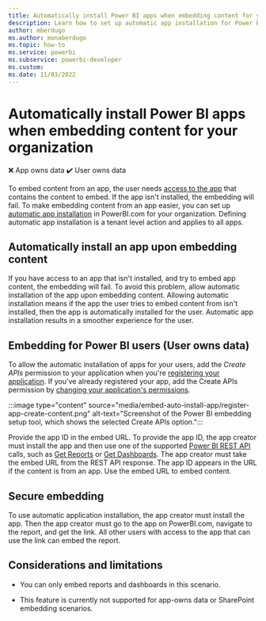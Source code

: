 ```yaml
---
title: Automatically install Power BI apps when embedding content for your organization
description: Learn how to set up automatic app installation for Power BI apps when embedding content from apps for your organization.
author: mberdugo
ms.author: monaberdugo
ms.topic: how-to
ms.service: powerbi
ms.subservice: powerbi-developer
ms.custom:
ms.date: 11/03/2022
---
```


# Automatically install Power BI apps when embedding content for your organization

❌&nbsp;App&nbsp;owns&nbsp;data ✔️&nbsp;User&nbsp;owns&nbsp;data

To embed content from an app, the user needs [access to the app](../../collaborate-share/service-create-distribute-apps.md) that contains the content to embed. If the app isn't installed, the embedding will fail. To make embedding content from an app easier, you can set up [automatic app installation](https://powerbi.microsoft.com/blog/automatically-install-apps/) in PowerBI.com for your organization. Defining automatic app installation is a tenant level action and applies to all apps.

## Automatically install an app upon embedding content

If you have access to an app that isn't installed, and try to embed app content, the embedding will fail. To avoid this problem, allow automatic installation of the app upon embedding content. Allowing automatic installation means if the app the user tries to embed content from isn't installed, then the app is automatically installed for the user. Automatic app installation results in a smoother experience for the user.

## Embedding for Power BI users (User owns data)

To allow the automatic installation of apps for your users, add the *Create APIs* permission to your application when you're [registering your application](register-app.md#step-2---register-your-application). If you've already registered your app, add the Create APIs permission by [changing your application's permissions](/power-bi/developer/embedded/change-permissions).

:::image type="content" source="media/embed-auto-install-app/register-app-create-content.png" alt-text="Screenshot of the Power BI embedding setup tool, which shows the selected Create APIs option.":::

Provide the app ID in the embed URL. To provide the app ID, the app creator must install the app and then use one of the supported [Power BI REST API](/rest/api/power-bi/) calls, such as [Get Reports](/rest/api/power-bi/reports/getreports) or [Get Dashboards](/rest/api/power-bi/dashboards/getdashboards). The app creator must take the embed URL from the REST API response. The app ID appears in the URL if the content is from an app. Use the embed URL to embed content.

## Secure embedding

To use automatic application installation, the app creator must install the app. Then the app creator must go to the app on PowerBI.com, navigate to the report, and get the link. All other users with access to the app that can use the link can embed the report.

## Considerations and limitations

* You can only embed reports and dashboards in this scenario.

* This feature is currently not supported for app-owns data or SharePoint embedding scenarios.
